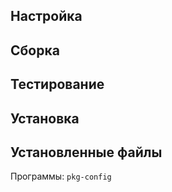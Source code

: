 <pkg :name="'pkg-config'" instsize showsbu2></pkg>

## Настройка

<package-script :package="'pkg-config'" :type="'configure'"></package-script>

## Сборка

<package-script :package="'pkg-config'" :type="'build'"></package-script>

## Тестирование

<package-script :package="'pkg-config'" :type="'test'"></package-script>

## Установка

<package-script :package="'pkg-config'" :type="'install'"></package-script>

## Установленные файлы

Программы: `pkg-config`


